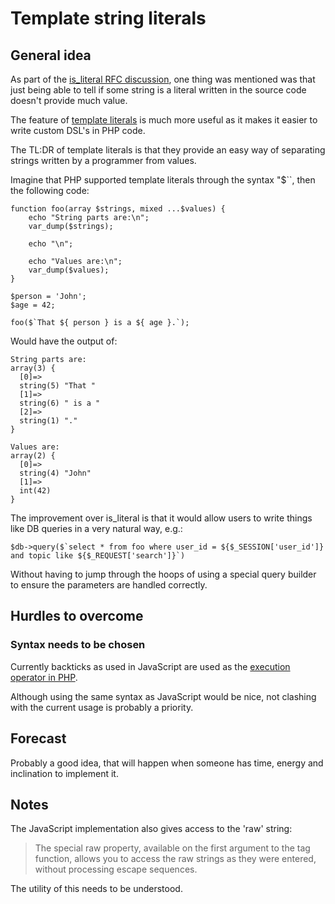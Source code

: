 # Template string literals

## General idea

As part of the [is_literal RFC discussion](https://wiki.php.net/rfc/is_literal), one thing was mentioned was that just being able to tell if some string is a literal written in the source code doesn't provide much value.

The feature of [template literals](https://developer.mozilla.org/en-US/docs/Web/JavaScript/Reference/Template_literals) is much more useful as it makes it easier to write custom DSL's in PHP code.

The TL:DR of template literals is that they provide an easy way of separating strings written by a programmer from values.

Imagine that PHP supported template literals through the syntax "$\`\`, then the following code:

```
function foo(array $strings, mixed ...$values) {
    echo "String parts are:\n";
    var_dump($strings);

    echo "\n";

    echo "Values are:\n";
    var_dump($values);
}

$person = 'John';
$age = 42;

foo($`That ${ person } is a ${ age }.`);

```

Would have the output of:

```
String parts are:
array(3) {
  [0]=>
  string(5) "That "
  [1]=>
  string(6) " is a "
  [2]=>
  string(1) "."
}

Values are:
array(2) {
  [0]=>
  string(4) "John"
  [1]=>
  int(42)
}
```

The improvement over is_literal is that it would allow users to write things like DB queries in a very natural way, e.g.:

```
$db->query($`select * from foo where user_id = ${$_SESSION['user_id']} and topic like ${$_REQUEST['search']}`)
```

Without having to jump through the hoops of using a special query builder to ensure the parameters are handled correctly.


## Hurdles to overcome

### Syntax needs to be chosen

Currently backticks as used in JavaScript are used as the [execution operator in PHP](https://www.php.net/manual/en/language.operators.execution.php).

Although using the same syntax as JavaScript would be nice, not clashing with the current usage is probably a priority.


## Forecast

Probably a good idea, that will happen when someone has time, energy and inclination to implement it.

## Notes

The JavaScript implementation also gives access to the 'raw' string:

> The special raw property, available on the first argument to
> the tag function, allows you to access the raw strings as they
> were entered, without processing escape sequences.

The utility of this needs to be understood.
